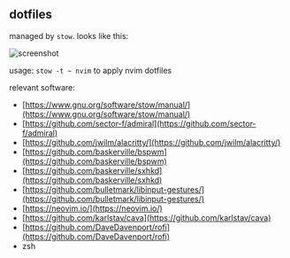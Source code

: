 dotfiles
--------

managed by `stow`. looks like this:

![screenshot](https://i.imgur.com/0ezYrlP.png)

usage: `stow -t ~ nvim` to apply nvim dotfiles


relevant software:

 - [https://www.gnu.org/software/stow/manual/](https://www.gnu.org/software/stow/manual/)
 - [https://github.com/sector-f/admiral](https://github.com/sector-f/admiral)
 - [https://github.com/jwilm/alacritty/](https://github.com/jwilm/alacritty/)
 - [https://github.com/baskerville/bspwm](https://github.com/baskerville/bspwm)
 - [https://github.com/baskerville/sxhkd](https://github.com/baskerville/sxhkd)
 - [https://github.com/bulletmark/libinput-gestures/](https://github.com/bulletmark/libinput-gestures/)
 - [https://neovim.io/](https://neovim.io/)
 - [https://github.com/karlstav/cava](https://github.com/karlstav/cava)
 - [https://github.com/DaveDavenport/rofi](https://github.com/DaveDavenport/rofi)
 - zsh
